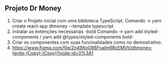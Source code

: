 ## Projeto Dr Money
1. Criar o Projeto inicial com uma biblioteca TypeScript. Comando -> yarn create react-app dtmoney --template typescript 
2. instalar as extenções necessarias  -bold Comando -> yarn add styled-components / yarn add @types/styled-components bold-
3. Criar os componentes com suas funcinalidades como no demostrativo.
4. https://www.figma.com/file/Zn49XoOR6FvaImRRcEMVtr/dtmoney-Ignite-(Copy)-(Copy)?node-id=0%3A1
